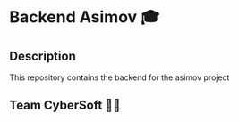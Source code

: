 # Backend Asimov 🎓

## Description
This repository contains the backend for the asimov project

## Team CyberSoft 👨‍💻
